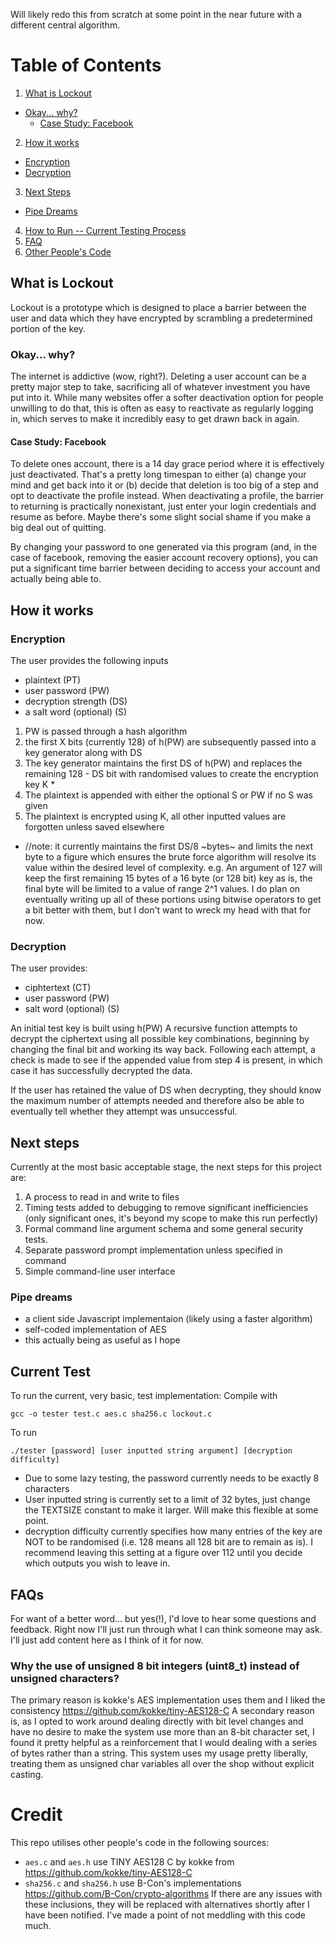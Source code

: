 Will likely redo this from scratch at some point in the near future with a different central algorithm.


# Table of Contents
1. [What is Lockout](#what-is-lockout)
  * [Okay... why?](#okay-why)
    * [Case Study: Facebook](#case-study-facebook)
2. [How it works](#how-it-works)
  * [Encryption](#encryption)
  * [Decryption](#decryption)
3. [Next Steps](#next-steps)
  * [Pipe Dreams](#pipe-dreams)
4. [How to Run -- Current Testing Process](#how-to-run)
5. [FAQ](#faq)
6. [Other People's Code](#credit)


## What is Lockout

Lockout is a prototype which is designed to place a barrier between the user and data which they have encrypted by scrambling a predetermined portion of the key.

### Okay... why?

The internet is addictive (wow, right?).
Deleting a user account can be a pretty major step to take, sacrificing all of whatever investment you have put into it. While many websites offer a softer deactivation option for people unwilling to do that, this is often as easy to reactivate as regularly logging in, which serves to make it incredibly easy to get drawn back in again.

#### Case Study: Facebook 
To delete ones account, there is a 14 day grace period where it is effectively just deactivated. That's a pretty long timespan to either (a) change your mind and get back into it or (b) decide that deletion is too big of a step and opt to deactivate the profile instead.
When deactivating a profile, the barrier to returning is practically nonexistant, just enter your login credentials and resume as before. Maybe there's some slight social shame if you make a big deal out of quitting.

By changing your password to one generated via this program (and, in the case of facebook, removing the easier account recovery options), you can put a significant time barrier between deciding to access your account and actually being able to.

## How it works

### Encryption
The user provides the following inputs
- plaintext (PT)
- user password (PW)
- decryption strength (DS)
- a salt word (optional) (S)

1. PW is passed through a hash algorithm
2. the first X bits (currently 128) of h(PW) are subsequently passed into a key generator along with DS
3. The key generator maintains the first DS of h(PW) and replaces the remaining 128 - DS bit with randomised values to create the encryption key K *
4. The plaintext is appended with either the optional S or PW if no S was given
5. The plaintext is encrypted using K, all other inputted values are forgotten unless saved elsewhere

* //note: it currently maintains the first DS/8 ~bytes~ and limits the next byte to a figure which ensures the brute force algorithm will resolve its value within the desired level of complexity. e.g. An argument of 127 will keep the first remaining 15 bytes of a 16 byte (or 128 bit) key as is, the final byte will be limited to a value of range 2^1 values.
I do plan on eventually writing up all of these portions using bitwise operators to get a bit better with them, but I don't want to wreck my head with that for now.

### Decryption
The user provides:
- ciphtertext (CT)
- user password (PW)
- salt word (optional) (S)

An initial test key is built using h(PW)
A recursive function attempts to decrypt the ciphertext using all possible key combinations, beginning by changing the final bit and working its way back. Following each attempt, a check is made to see if the appended value from step 4 is present, in which case it has successfully decrypted the data.

If the user has retained the value of DS when decrypting, they should know the maximum number of attempts needed and therefore also be able to eventually tell whether they attempt was unsuccessful.


## Next steps
Currently at the most basic acceptable stage, the next steps for this project are:

1. A process to read in and write to files
2. Timing tests added to debugging to remove significant inefficiencies (only significant ones, it's beyond my scope to make this run perfectly)
3. Formal command line argument schema and some general security tests. 
4. Separate password prompt implementation unless specified in command
5. Simple command-line user interface

### Pipe dreams
- a client side Javascript implementaion (likely using a faster algorithm)
- self-coded implementation of AES
- this actually being as useful as I hope

## Current Test
To run the current, very basic, test implementation:
Compile with 
```
gcc -o tester test.c aes.c sha256.c lockout.c
```
To run
```
./tester [password] [user inputted string argument] [decryption difficulty]
```
- Due to some lazy testing, the password currently needs to be exactly 8 characters
- User inputted string is currently set to a limit of 32 bytes, just change the TEXTSIZE constant to make it larger. Will make this flexible at some point.
- decryption difficulty currently specifies how many entries of the key are NOT to be randomised (i.e. 128 means all 128 bit are to remain as is). I recommend leaving this setting at a figure over 112 until you decide which outputs you wish to leave in.


## FAQs
For want of a better word... but yes(!), I'd love to hear some questions and feedback. Right now I'll just run through what I can think someone may ask. I'll just add content here as I think of it for now.

### Why the use of unsigned 8 bit integers (uint8_t) instead of unsigned characters?
The primary reason is kokke's AES implementation uses them and I liked the consistency https://github.com/kokke/tiny-AES128-C
A secondary reason is, as I opted to work around dealing directly with bit level changes and have no desire to make the system use more than an 8-bit character set, I found it pretty helpful as a reinforcement that I would dealing with a series of bytes rather than a string. This system uses my usage pretty liberally, treating them as unsigned char variables all over the shop without explicit casting. 

# Credit

This repo utilises other people's code in the following sources:
- `aes.c` and `aes.h` use TINY AES128 C by kokke from https://github.com/kokke/tiny-AES128-C
- `sha256.c` and `sha256.h` use B-Con's implementations https://github.com/B-Con/crypto-algorithms
If there are any issues with these inclusions, they will be replaced with alternatives shortly after I have been notified. I've made a point of not meddling with this code much.

